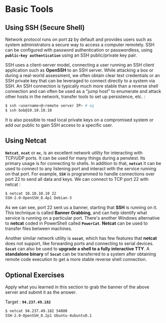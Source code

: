 # Basic Tools

## Using SSH (Secure Shell)

Network protocol runs on port **`22`** by default and provides users such as system administrators a secure way to access a computer remotely. SSH can be configured with password authentication or passwordless, using **`public-key authentication`** using an SSH public/private key pair.

SSH uses a client-server model, connecting a user running an SSH client application such as **OpenSSH** to an SSH server. While attacking a box or during a real-world assessment, we often obtain clear text credentials or an SSH private key that can be leveraged to connect directly to a system via SSH. An SSH connection is typically much more stable than a reverse shell connection and can often be used as a "jump host" to enumerate and attack other hosts in the network, transfer tools to set up persistence, etc. :&#x20;

```bash
$ ssh <username>@<remote server IP> # eg
$ ssh bob@10.10.10.10
```

It is also possible to read local private keys on a compromised system or add our public to gain SSH access to a specific user.

## Using Netcat

**`Netcat`**, **`ncat`** or **`nc`**, is an excellent network utility for interacting with TCP/UDP ports. It can be used for many things during a penstest. Its primary usage is for connecting to shells. In addition to that, **`netcat`** it can be used to connect to any listening port and interact with the service running on that port. For example, **`SSH`** is programmed to handle connections over port 22 to send all data and keys. We can connect to TCP port 22 with netcat :&#x20;

```bash
$ netcat 10.10.10.10 22
SSH-2.0-OpenSSH_8.4p1 Debian-3
```

As we can see, port 22 sent us a banner, starting that **SSH** is running on it. This technique is called **Banner Grabbing**, and can help identify what service is running on a particular port. There's another Windows alternative to **netcat** coded in PowerShell called **`PowerCat`**. **Netcat** can be used to transfer files between machines.

Another similar network utility is **`socat`**, which has few features that **netcat** does not support, like forwarding ports and connecting to serial devices. **`Socat`** can also be used to **upgrade a shell to a fully interactive TTY**. A **standalone binary** of **`Socat`** can be transferred to a system after obtaining remote code execution to get a more stable reverse shell connection.

## **Optional Exercises**

Apply what you learned in this section to grab the banner of the above server and submit it as the answer.

Target : **`94.237.49.182`**

```bash
$ netcat 94.237.49.182 54800
SSH-2.0-OpenSSH_8.2p1 Ubuntu-4ubuntu0.1
```

